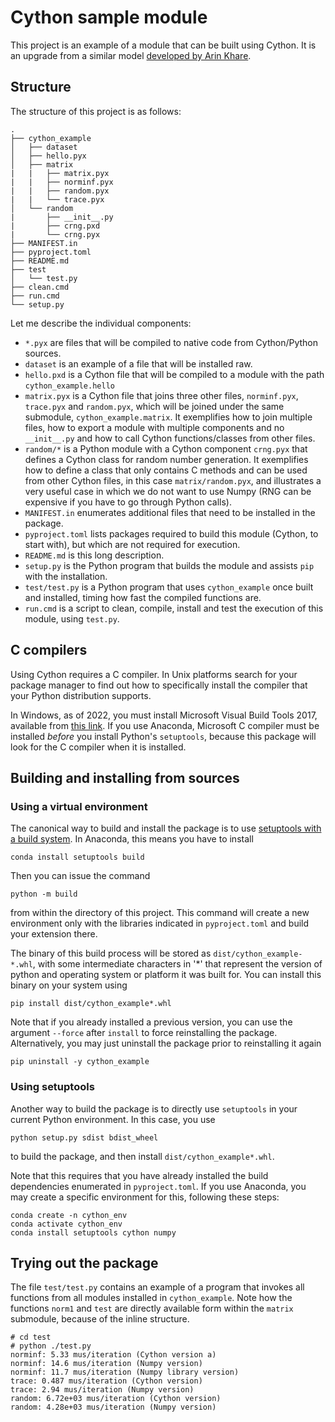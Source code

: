 # Cython sample module

This project is an example of a module that can be built using Cython. It is an upgrade from a similar model [developed by Arin Khare](https://levelup.gitconnected.com/how-to-deploy-a-cython-package-to-pypi-8217a6581f09).

## Structure

The structure of this project is as follows:
```
.
├── cython_example
│   ├── dataset
│   ├── hello.pyx
│   ├── matrix
|   |   ├── matrix.pyx
|   |   ├── norminf.pyx
|   |   ├── random.pyx
|   |   └── trace.pyx
│   └── random
|       ├── __init__.py
|       ├── crng.pxd
|       └── crng.pyx
├── MANIFEST.in
├── pyproject.toml
├── README.md
├── test
│   └── test.py
├── clean.cmd
├── run.cmd
└── setup.py
```

Let me describe the individual components:
- `*.pyx` are files that will be compiled to native code from Cython/Python sources.
- `dataset` is an example of a file that will be installed raw.
- `hello.pxd` is a Cython file that will be compiled to a module with the path `cython_example.hello`
- `matrix.pyx` is a Cython file that joins three other files, `norminf.pyx`, `trace.pyx` and `random.pyx`, which will be joined under the same submodule, `cython_example.matrix`. It exemplifies how to join multiple files, how to export a module with multiple components and no `__init__.py` and how to call Cython functions/classes from other files.
- `random/*` is a Python module with a Cython component `crng.pyx` that defines a Cython class for random number generation. It exemplifies how to define a class that only contains C methods and can be used from other Cython files, in this case `matrix/random.pyx`, and illustrates a very useful case in which we do not want to use Numpy (RNG can be expensive if you have to go through Python calls).
- `MANIFEST.in` enumerates additional files that need to be installed in the package.
- `pyproject.toml` lists packages required to build this module (Cython, to start with), but which are not required for execution.
- `README.md` is this long description.
- `setup.py` is the Python program that builds the module and assists `pip` with the installation.
- `test/test.py` is a Python program that uses `cython_example` once built and installed, timing how fast the compiled functions are.
- `run.cmd` is a script to clean, compile, install and test the execution of this module, using `test.py`.

## C compilers

Using Cython requires a C compiler. In Unix platforms search for your package manager to find out how to specifically install the compiler that your Python distribution supports.

In Windows, as of 2022, you must install Microsoft Visual Build Tools 2017, available from [this link](https://aka.ms/vs/15/release/vs_buildtools.exe). If you use Anaconda, Microsoft C compiler must be installed *before* you install Python's `setuptools`, because this package will look for the C compiler when it is installed.

## Building and installing from sources

### Using a virtual environment

The canonical way to build and install the package is to use [setuptools with a build system](https://setuptools.pypa.io/en/latest/build_meta.html). In Anaconda, this means you have to install
```
conda install setuptools build
```
Then you can issue the command
```
python -m build
```
from within the directory of this project. This command will create a new environment only with the libraries indicated in `pyproject.toml` and build your extension there.

The binary of this build process will be stored as `dist/cython_example-*.whl`, with some intermediate characters in '*' that represent the version of python and operating system or platform it was built for. You can install this binary on your system using
```
pip install dist/cython_example*.whl
```
Note that if you already installed a previous version, you can use the argument `--force` after `install` to force reinstalling the package. Alternatively, you may just uninstall the package prior to reinstalling it again
```
pip uninstall -y cython_example
```

### Using setuptools

Another way to build the package is to directly use `setuptools` in your current Python environment. In this case, you use
```
python setup.py sdist bdist_wheel
```
to build the package, and then install `dist/cython_example*.whl`.

Note that this requires that you have already installed the build dependencies enumerated in `pyproject.toml`. If you use Anaconda, you may create a specific environment for this, following these steps:
```
conda create -n cython_env
conda activate cython_env
conda install setuptools cython numpy
```

## Trying out the package

The file `test/test.py` contains an example of a program that invokes all functions from all modules installed in `cython_example`. Note how the functions `norm1` and `test` are directly available form within the `matrix` submodule, because of the inline structure.
```
# cd test
# python ./test.py
norminf: 5.33 mus/iteration (Cython version a)
norminf: 14.6 mus/iteration (Numpy version)
norminf: 11.7 mus/iteration (Numpy library version)
trace: 0.487 mus/iteration (Cython version)
trace: 2.94 mus/iteration (Numpy version)
random: 6.72e+03 mus/iteration (Cython version)
random: 4.28e+03 mus/iteration (Numpy version)
```